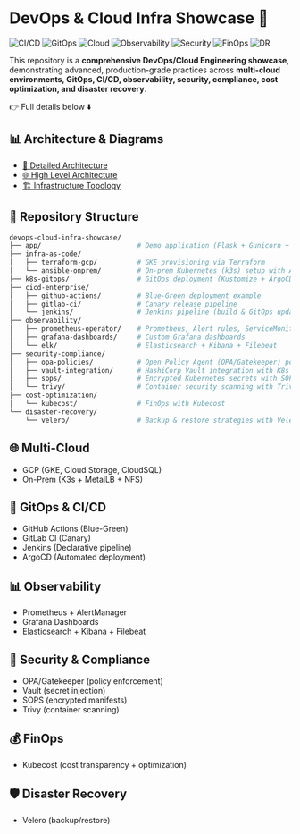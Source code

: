 <!-- Copyright (c) 2025 https://github.com/rasmabayu. All rights reserved. -->
# DevOps & Cloud Infra Showcase 🚀

![CI/CD](https://img.shields.io/badge/CI%2FCD-GitHub%20Actions%20%7C%20GitLab%20CI%20%7C%20Jenkins-blue?logo=githubactions&logoColor=white)
![GitOps](https://img.shields.io/badge/GitOps-ArgoCD%20%7C%20Kustomize-orange?logo=argo&logoColor=white)
![Cloud](https://img.shields.io/badge/Multi--Cloud-GCP%20%7C%20On--Prem-lightgrey?logo=googlecloud&logoColor=white)
![Observability](https://img.shields.io/badge/Observability-Prometheus%20%7C%20Grafana%20%7C%20ELK-success?logo=grafana&logoColor=white)
![Security](https://img.shields.io/badge/Security-OPA%20%7C%20Vault%20%7C%20Trivy-red?logo=vault&logoColor=white)
![FinOps](https://img.shields.io/badge/FinOps-Kubecost-yellow?logo=money&logoColor=white)
![DR](https://img.shields.io/badge/DR-Velero-blue?logo=kubernetes&logoColor=white)


This repository is a **comprehensive DevOps/Cloud Engineering showcase**, demonstrating advanced, production-grade practices across **multi-cloud environments, GitOps, CI/CD, observability, security, compliance, cost optimization, and disaster recovery**.

👉 Full details below ⬇️

## 📊 Architecture & Diagrams
- [🔎 Detailed Architecture](./docs/architecture-diagrams/detailed-architecture.md)
- [🌐 High Level Architecture](./docs/architecture-diagrams/high-level-architecture.md)
- [🏗 Infrastructure Topology](./docs/architecture-diagrams/infra-topology.md)

## 📂 Repository Structure
```bash
devops-cloud-infra-showcase/
├── app/                        # Demo application (Flask + Gunicorn + Dockerfile)
├── infra-as-code/
│   ├── terraform-gcp/          # GKE provisioning via Terraform
│   └── ansible-onprem/         # On-prem Kubernetes (k3s) setup with Ansible
├── k8s-gitops/                 # GitOps deployment (Kustomize + ArgoCD)
├── cicd-enterprise/
│   ├── github-actions/         # Blue-Green deployment example
│   ├── gitlab-ci/              # Canary release pipeline
│   └── jenkins/                # Jenkins pipeline (build & GitOps update)
├── observability/
│   ├── prometheus-operator/    # Prometheus, Alert rules, ServiceMonitor
│   ├── grafana-dashboards/     # Custom Grafana dashboards
│   └── elk/                    # Elasticsearch + Kibana + Filebeat
├── security-compliance/
│   ├── opa-policies/           # Open Policy Agent (OPA/Gatekeeper) policies
│   ├── vault-integration/      # HashiCorp Vault integration with K8s
│   ├── sops/                   # Encrypted Kubernetes secrets with SOPS
│   └── trivy/                  # Container security scanning with Trivy
├── cost-optimization/
│   └── kubecost/               # FinOps with Kubecost
└── disaster-recovery/
    └── velero/                 # Backup & restore strategies with Velero
```

## 🌐 Multi-Cloud
- GCP (GKE, Cloud Storage, CloudSQL)
- On-Prem (K3s + MetalLB + NFS)

## 🔄 GitOps & CI/CD
- GitHub Actions (Blue-Green)
- GitLab CI (Canary)
- Jenkins (Declarative pipeline)
- ArgoCD (Automated deployment)

## 📊 Observability
- Prometheus + AlertManager
- Grafana Dashboards
- Elasticsearch + Kibana + Filebeat

## 🔐 Security & Compliance
- OPA/Gatekeeper (policy enforcement)
- Vault (secret injection)
- SOPS (encrypted manifests)
- Trivy (container scanning)

## 💰 FinOps
- Kubecost (cost transparency + optimization)

## 🛡️ Disaster Recovery
- Velero (backup/restore)
